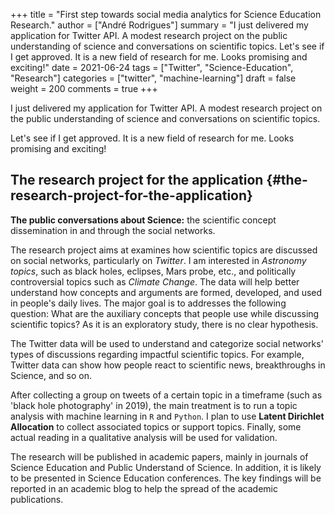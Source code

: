 +++
title = "First step towards social media analytics for Science Education Research."
author = ["André Rodrigues"]
summary = "I just delivered my application for Twitter API. A modest research project on the public understanding of science and conversations on scientific topics. Let's see if I get approved. It is a new field of research for me. Looks promising and exciting!"
date = 2021-06-24
tags = ["Twitter", "Science-Education", "Research"]
categories = ["twitter", "machine-learning"]
draft = false
weight = 200
comments = true
+++

I just delivered my application for Twitter API. A modest research project on the public understanding of science and conversations on scientific topics.

Let's see if I get approved. It is a new field of research for me. Looks promising and exciting!


## The research project for the application {#the-research-project-for-the-application}

**The public conversations about Science:** the scientific concept dissemination in and through the social networks.

The research project aims at examines how scientific topics are discussed on social networks, particularly on _Twitter_. I am interested in _Astronomy topics_, such as black holes, eclipses, Mars probe, etc., and politically controversial topics such as _Climate Change_. The data will help better understand how concepts and arguments are formed, developed, and used in people's daily lives. The major goal is to addresses the following question: What are the auxiliary concepts that people use while discussing scientific topics? As it is an exploratory study, there is no clear hypothesis.

The Twitter data will be used to understand and categorize social networks' types of discussions regarding impactful scientific topics. For example, Twitter data can show how people react to scientific news, breakthroughs in Science, and so on.

After collecting a group on tweets of a certain topic in a timeframe (such as 'black hole photography' in 2019), the main treatment is to run a topic analysis with machine learning in `R` and `Python`. I plan to use **Latent Dirichlet Allocation** to collect associated topics or support topics. Finally, some actual reading in a qualitative analysis will be used for validation.

The research will be published in academic papers, mainly in journals of Science Education and Public Understand of Science. In addition, it is likely to be presented in Science Education conferences. The key findings will be reported in an academic blog to help the spread of the academic publications.
